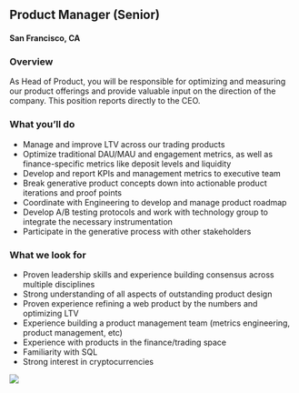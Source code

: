 ## Product Manager (Senior)
#### San Francisco, CA

### Overview
As Head of Product, you will be responsible for optimizing and measuring our product offerings and provide valuable input on the direction of the company. This position reports directly to the CEO.

### What you’ll do
+	Manage and improve LTV across our trading products
+	Optimize traditional DAU/MAU and engagement metrics, as well as finance-specific metrics like deposit levels and liquidity
+	Develop and report KPIs and management metrics to executive team
+	Break generative product concepts down into actionable product iterations and proof points
+	Coordinate with Engineering to develop and manage product roadmap
+	Develop A/B testing protocols and work with technology group to integrate the necessary instrumentation
+	Participate in the generative process with other stakeholders

### What we look for
+	Proven leadership skills and experience building consensus across multiple disciplines
+	Strong understanding of all aspects of outstanding product design
+	Proven experience refining a web product by the numbers and optimizing LTV
+	Experience building a product management team (metrics engineering, product management, etc)
+	Experience with products in the finance/trading space
+	Familiarity with SQL
+	Strong interest in cryptocurrencies


[<img src='https://dabuttonfactory.com/button.png?t=Learn+More&f=Calibri-Bold&ts=24&tc=fff&hp=20&vp=8&c=5&bgt=unicolored&bgc=29aafe'>](https://letsrockit.co/job/qml0tuvy-head-of-product-lead)
